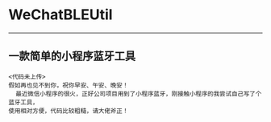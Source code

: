 # WeChatBLEUtil
-------------------
一款简单的小程序蓝牙工具
-------------------
    <代码未上传>
    假如再也见不到你，祝你早安、午安、晚安！
      最近微信小程序的很火，正好公司项目用到了小程序蓝牙，刚接触小程序的我尝试自己写了个蓝牙工具，
    使用相对方便，代码比较粗糙，请大佬斧正！
